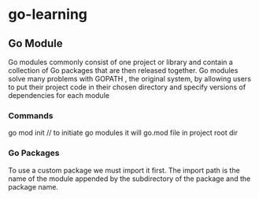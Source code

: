 # go-learning

## Go Module
Go modules commonly consist of one project or library and contain a collection of Go packages that are then released together. Go modules solve many problems with GOPATH , the original system, by allowing users to put their project code in their chosen directory and specify versions of dependencies for each module

### Commands
go mod init <module-name>// to initiate go modules it will go.mod file in project root dir

### Go Packages
To use a custom package we must import it first. The import path is the name of the module appended by the subdirectory of the package and the package name.
